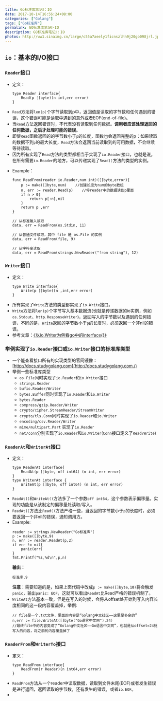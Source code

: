 ```yaml
---
title: Go标准库笔记Ⅰ：IO
date: 2017-10-14T16:56:24+08:00
categories: ["Golang"]
tags: ["Go标准库"]
permalink: GO标准库笔记Ⅰ-IO
description: GO标准库笔记Ⅰ：IO
photos: http://ww1.sinaimg.cn/large/c55a7aeely1ficnszlhh9j20go098jrl.jpg
---
```

## `io`：基本的I/O接口
### `Reader`接口
- 定义：
    ```Golang
    type Reader interface{
        Read(p []byte)(n int,err error)
    }
    ```
- `Read`方法将`len(p)`个字节读取到p中，返回值是读取的字节数和任何遇到的错误，这个错误可能是读取中遇到的意外或者EOF(end-of-file)。
- 当`Read`方法返回错误时，不代表没有读取到任何数据。**调用者应该处理返回的任何数据，之后才处理可能的错误**。
- 即使`Read`函数返回的的字节数小于`p`的长度，函数也会返回完整的p；如果读取的数据不到`p`的最大长度，`Read`方法会返回当前读取到的可用数据，不会继续等待读取。
- 因为所有实现了`Read`方法的类型都相当于实现了`io.Reader`接口，也就是说，在所有需要`io.Reader`的地方，可以传递实现了`Read()`方法的类型的实例。
<!--more-->
- Example：
    ```golang
    func ReadFrom(reader io.Reader,num int)([]byte,error){
        p := make([]byte,num)    //创建长度为num的byte数组
        n, err := reader.Read(p)    //将reader中的数据读到p里面
        if n > 0{
            return p[:n],nil
        }
        return p ,err
    }

    // 从标准输入读取
    data, err = ReadFrom(os.Stdin, 11)

    // 从普通文件读取，其中 file 是 os.File 的实例
    data, err = ReadFrom(file, 9)

    // 从字符串读取
    data, err = ReadFrom(strings.NewReader("from string"), 12)
    ```
### `Writer`接口
- 定义：
    ```golang
    type Write interface{
        Write(p []byte)(n ,int,err error)
    }
    ```
- 所有实现了`Write`方法的类型都实现了`io.Write`接口。
- `Write`方法将`len(p)`个字节写入基本数据流(也就是传递数据的io实例，例如`os.Stdout`、`http.ResponseWriter`)，返回写入的字节数以及遇到的任何错误，不同的是，`Write`返回的字节数小于`p`的长度时，必须返回一个非nil的错误。
- 参考文章：[《以io.Writer为例看go中的interface{}》](http://blog.studygolang.com/2013/02/%E4%BB%A5io-writer%E4%B8%BA%E4%BE%8B%E7%9C%8Bgo%E4%B8%AD%E7%9A%84interface/)

### 举例实现了`io.Reader`接口或`io.Writer`接口的标准库类型
- 一个能查看接口所有的实现类型的官网镜像：[http://docs.studygolang.com](http://docs.studygolang.com./)
- 举例一些标准库类型
    - `os.File`同时实现了`io.Reader`和`io.Writer`接口
    - `strings.Reader`
    - `bufio.Reader/Writer`
    - `bytes.Buffer`同时实现了`io.Reader`和`io.Writer`
    - `bytes.Reader`
    - `compress/gzip.Reader/Writer`
    - `crypto/cipher.StreamReader/StreamWriter`
    - `crypto/tls.Conn`同时实现了`io.Reader`和`io.Writer`
    - `encoding/csv.Reader/Writer`
    - `mime/multipart.Part` 实现了`io.Reader`
    - `net/conn`分别实现了`io.Reader`和`io.Writer`(`Conn`接口定义了`Read/Write`)

### `ReaderAt`和`WriterAt`接口
- 定义：
    ```golang
    type ReaderAt interface{
        ReadAt(p []byte, off int64) (n int, err error)
    }
    type WriterAt interface {
        WriteAt(p []byte, off int64) (n int, err error)
    } 
    ```
- `ReadAt()`和`WriteAt()`方法多了一个参数`off int64`，这个参数表示偏移量。实现的功能是从该制定的偏移量处读取/写入。
- `ReadAt()`方法比`Read()`方法严格一些，当返回的字节数小于`p`的长度时，必须要返回一个非nil的错误，通知调用方。
- Example:
    ```golang
    reader := strings.NewReader("Go标准库")
    p := make([]byte,9)
    n, err := reader.ReadAt(p,2)
    if err != nil{
        panic(err)
    }
    fmt.Printf("%s,%d\n",p,n)
    ```
    **输出：**
    ```shell
    标准库,9
    ```
    **注意**：需要知道的是，如果上面代码中改成`p := make([]byte,10)`将会触发`panic`，输出`panic: EOF`，这就可以看出`ReadAt`比Read严格的错误机制了。
- `WriteAt`方法基本一致，但是在写入的时候，会将从offset处开始到写入内容长度相同的这一段内容覆盖掉，举例:
    ```golang
    // file是一个.txt文件，里面的内容是“Golang中文社区——这里是多余的”
    n,err := file.WriteAt([]byte("Go语言中文网"),24)
    //最终file中的内容变成了“Golang中文社区——Go语言中文网”，也就是从offset=24处写入的内容，将之前的内容覆盖掉了
    ```
### `ReaderFrom`和`WriterTo`接口
- 定义：
    ```golang
    type ReadFrom interface{
        ReadFrom(r Reader)(n int64,err error)
    }
    ```
- `ReadFrom`方法从一个reader中读取数据，读取到文件末尾(EOF)或者发生错误是进行返回，返回读取的字节数，还有发生的错误，或者`io.EOF`。
- 

